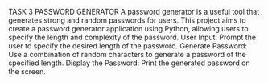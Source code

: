 TASK 3
PASSWORD GENERATOR
A password generator is a useful tool that generates strong and random passwords for users. This project aims to create a password generator application using Python, allowing users to
specify the length and complexity of the password. 
User Input: Prompt the user to specify the desired length of the password.
Generate Password: Use a combination of random characters to generate a password of the specified length.
Display the Password: Print the generated password on the screen.
